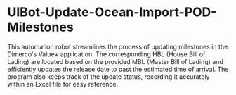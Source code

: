 # UIBot-Update-Ocean-Import-POD-Milestones
This automation robot streamlines the process of updating milestones in the Dimerco's Value+ application. The corresponding HBL (House Bill of Lading) are located based on the provided MBL (Master Bill of Lading) and efficiently updates the release date to past the estimated time of arrival. The program also keeps track of the update status, recording it accurately within an Excel file for easy reference.
